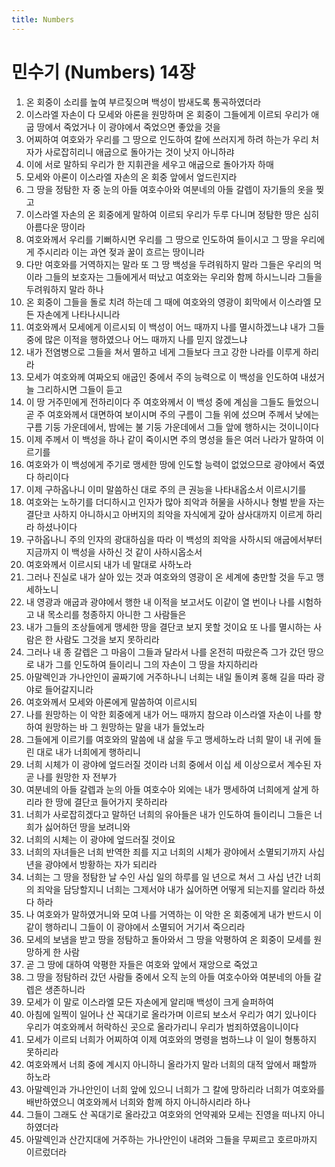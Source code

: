 ```yaml
---
title: Numbers
---
```


# 민수기 (Numbers) 14장
1. 온 회중이 소리를 높여 부르짖으며 백성이 밤새도록 통곡하였더라
1. 이스라엘 자손이 다 모세와 아론을 원망하며 온 회중이 그들에게 이르되 우리가 애굽 땅에서 죽었거나 이 광야에서 죽었으면 좋았을 것을
1. 어찌하여 여호와가 우리를 그 땅으로 인도하여 칼에 쓰러지게 하려 하는가 우리 처자가 사로잡히리니 애굽으로 돌아가는 것이 낫지 아니하랴
1. 이에 서로 말하되 우리가 한 지휘관을 세우고 애굽으로 돌아가자 하매
1. 모세와 아론이 이스라엘 자손의 온 회중 앞에서 엎드린지라
1. 그 땅을 정탐한 자 중 눈의 아들 여호수아와 여분네의 아들 갈렙이 자기들의 옷을 찢고
1. 이스라엘 자손의 온 회중에게 말하여 이르되 우리가 두루 다니며 정탐한 땅은 심히 아름다운 땅이라
1. 여호와께서 우리를 기뻐하시면 우리를 그 땅으로 인도하여 들이시고 그 땅을 우리에게 주시리라 이는 과연 젖과 꿀이 흐르는 땅이니라
1. 다만 여호와를 거역하지는 말라 또 그 땅 백성을 두려워하지 말라 그들은 우리의 먹이라 그들의 보호자는 그들에게서 떠났고 여호와는 우리와 함께 하시느니라 그들을 두려워하지 말라 하나
1. 온 회중이 그들을 돌로 치려 하는데 그 때에 여호와의 영광이 회막에서 이스라엘 모든 자손에게 나타나시니라
1. 여호와께서 모세에게 이르시되 이 백성이 어느 때까지 나를 멸시하겠느냐 내가 그들 중에 많은 이적을 행하였으나 어느 때까지 나를 믿지 않겠느냐
1. 내가 전염병으로 그들을 쳐서 멸하고 네게 그들보다 크고 강한 나라를 이루게 하리라
1. 모세가 여호와께 여짜오되 애굽인 중에서 주의 능력으로 이 백성을 인도하여 내셨거늘 그리하시면 그들이 듣고
1. 이 땅 거주민에게 전하리이다 주 여호와께서 이 백성 중에 계심을 그들도 들었으니 곧 주 여호와께서 대면하여 보이시며 주의 구름이 그들 위에 섰으며 주께서 낮에는 구름 기둥 가운데에서, 밤에는 불 기둥 가운데에서 그들 앞에 행하시는 것이니이다
1. 이제 주께서 이 백성을 하나 같이 죽이시면 주의 명성을 들은 여러 나라가 말하여 이르기를
1. 여호와가 이 백성에게 주기로 맹세한 땅에 인도할 능력이 없었으므로 광야에서 죽였다 하리이다
1. 이제 구하옵나니 이미 말씀하신 대로 주의 큰 권능을 나타내옵소서 이르시기를
1. 여호와는 노하기를 더디하시고 인자가 많아 죄악과 허물을 사하시나 형벌 받을 자는 결단코 사하지 아니하시고 아버지의 죄악을 자식에게 갚아 삼사대까지 이르게 하리라 하셨나이다
1. 구하옵나니 주의 인자의 광대하심을 따라 이 백성의 죄악을 사하시되 애굽에서부터 지금까지 이 백성을 사하신 것 같이 사하시옵소서
1. 여호와께서 이르시되 내가 네 말대로 사하노라
1. 그러나 진실로 내가 살아 있는 것과 여호와의 영광이 온 세계에 충만할 것을 두고 맹세하노니
1. 내 영광과 애굽과 광야에서 행한 내 이적을 보고서도 이같이 열 번이나 나를 시험하고 내 목소리를 청종하지 아니한 그 사람들은
1. 내가 그들의 조상들에게 맹세한 땅을 결단코 보지 못할 것이요 또 나를 멸시하는 사람은 한 사람도 그것을 보지 못하리라
1. 그러나 내 종 갈렙은 그 마음이 그들과 달라서 나를 온전히 따랐은즉 그가 갔던 땅으로 내가 그를 인도하여 들이리니 그의 자손이 그 땅을 차지하리라
1. 아말렉인과 가나안인이 골짜기에 거주하나니 너희는 내일 돌이켜 홍해 길을 따라 광야로 들어갈지니라
1. 여호와께서 모세와 아론에게 말씀하여 이르시되
1. 나를 원망하는 이 악한 회중에게 내가 어느 때까지 참으랴 이스라엘 자손이 나를 향하여 원망하는 바 그 원망하는 말을 내가 들었노라
1. 그들에게 이르기를 여호와의 말씀에 내 삶을 두고 맹세하노라 너희 말이 내 귀에 들린 대로 내가 너희에게 행하리니
1. 너희 시체가 이 광야에 엎드러질 것이라 너희 중에서 이십 세 이상으로서 계수된 자 곧 나를 원망한 자 전부가
1. 여분네의 아들 갈렙과 눈의 아들 여호수아 외에는 내가 맹세하여 너희에게 살게 하리라 한 땅에 결단코 들어가지 못하리라
1. 너희가 사로잡히겠다고 말하던 너희의 유아들은 내가 인도하여 들이리니 그들은 너희가 싫어하던 땅을 보려니와
1. 너희의 시체는 이 광야에 엎드러질 것이요
1. 너희의 자녀들은 너희 반역한 죄를 지고 너희의 시체가 광야에서 소멸되기까지 사십 년을 광야에서 방황하는 자가 되리라
1. 너희는 그 땅을 정탐한 날 수인 사십 일의 하루를 일 년으로 쳐서 그 사십 년간 너희의 죄악을 담당할지니 너희는 그제서야 내가 싫어하면 어떻게 되는지를 알리라 하셨다 하라
1. 나 여호와가 말하였거니와 모여 나를 거역하는 이 악한 온 회중에게 내가 반드시 이같이 행하리니 그들이 이 광야에서 소멸되어 거기서 죽으리라
1. 모세의 보냄을 받고 땅을 정탐하고 돌아와서 그 땅을 악평하여 온 회중이 모세를 원망하게 한 사람
1. 곧 그 땅에 대하여 악평한 자들은 여호와 앞에서 재앙으로 죽었고
1. 그 땅을 정탐하러 갔던 사람들 중에서 오직 눈의 아들 여호수아와 여분네의 아들 갈렙은 생존하니라
1. 모세가 이 말로 이스라엘 모든 자손에게 알리매 백성이 크게 슬퍼하여
1. 아침에 일찍이 일어나 산 꼭대기로 올라가며 이르되 보소서 우리가 여기 있나이다 우리가 여호와께서 허락하신 곳으로 올라가리니 우리가 범죄하였음이니이다
1. 모세가 이르되 너희가 어찌하여 이제 여호와의 명령을 범하느냐 이 일이 형통하지 못하리라
1. 여호와께서 너희 중에 계시지 아니하니 올라가지 말라 너희의 대적 앞에서 패할까 하노라
1. 아말렉인과 가나안인이 너희 앞에 있으니 너희가 그 칼에 망하리라 너희가 여호와를 배반하였으니 여호와께서 너희와 함께 하지 아니하시리라 하나
1. 그들이 그래도 산 꼭대기로 올라갔고 여호와의 언약궤와 모세는 진영을 떠나지 아니하였더라
1. 아말렉인과 산간지대에 거주하는 가나안인이 내려와 그들을 무찌르고 호르마까지 이르렀더라